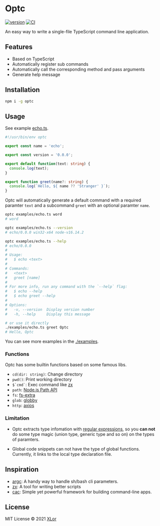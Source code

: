 # Optc

[![version](https://img.shields.io/npm/v/optc?color=rgb%2850%2C203%2C86%29&label=Optc)](https://www.npmjs.com/package/optc) [![CI](https://github.com/yjl9903/Optc/actions/workflows/ci.yml/badge.svg)](https://github.com/yjl9903/Optc/actions/workflows/ci.yml)

An easy way to write a single-file TypeScript command line application.

## Features

+ Based on TypeScript
+ Automatically register sub commands
+ Automatically call the corresponding method and pass arguments
+ Generate help message

## Installation

```bash
npm i -g optc
```

## Usage

See example [echo.ts](./examples/echo.ts).

```ts
#!/usr/bin/env optc

export const name = 'echo';

export const version = '0.0.0';

export default function(text: string) {
  console.log(text);
}

export function greet(name?: string) {
  console.log(`Hello, ${ name ?? 'Stranger' }`);
}
```

Optc will automatically generate a default command with a required paramter `text` and a subcommand `greet` with an optional paramter `name`.

```bash
optc examples/echo.ts word
# word

optc examples/echo.ts --version
# echo/0.0.0 win32-x64 node-v16.14.2

optc examples/echo.ts --help
# echo/0.0.0
# 
# Usage:
#   $ echo <text>
# 
# Commands:
#   <text>        
#   greet [name]  
# 
# For more info, run any command with the `--help` flag:
#   $ echo --help
#   $ echo greet --help
# 
# Options:
#   -v, --version  Display version number 
#   -h, --help     Display this message

# or use it directly
./examples/echo.ts greet Optc
# Hello, Optc
```

You can see more examples in the [./examples](./examples).

### Functions

Optc has some builtin functions based on some famous libs.

+ `cd(dir: string)`: Change directory
+ `pwd()`: Print working directory
+ `` $`cmd` ``: Exec command like [zx](https://github.com/google/zx)
+ `path`: [Node.js Path API](https://nodejs.org/api/path.html)
+ `fs`: [fs-extra](https://www.npmjs.com/package/fs-extra)
+ `glob`: [globby](https://www.npmjs.com/package/globby)
+ `http`: [axios](https://www.npmjs.com/package/axios)

### Limitation

+ Optc extracts type infomation with [regular expressions](https://github.com/yjl9903/Optc/blob/66fd572fc1e7fede1e341d44e7b39fdaf1a45dab/src/reflect/index.ts#L43-L75), so you **can not** do some type magic (union type, generic type and so on) on the types of paramters.

+ Global code snippets can not have the type of global functions. Currently, it links to the local type declaration file.

## Inspiration

+ [argc](https://github.com/sigoden/argc): A handy way to handle sh/bash cli parameters.
+ [zx](https://github.com/google/zx): A tool for writing better scripts
+ [cac](https://github.com/cacjs/cac): Simple yet powerful framework for building command-line apps.

## License

MIT License © 2021 [XLor](https://github.com/yjl9903)
